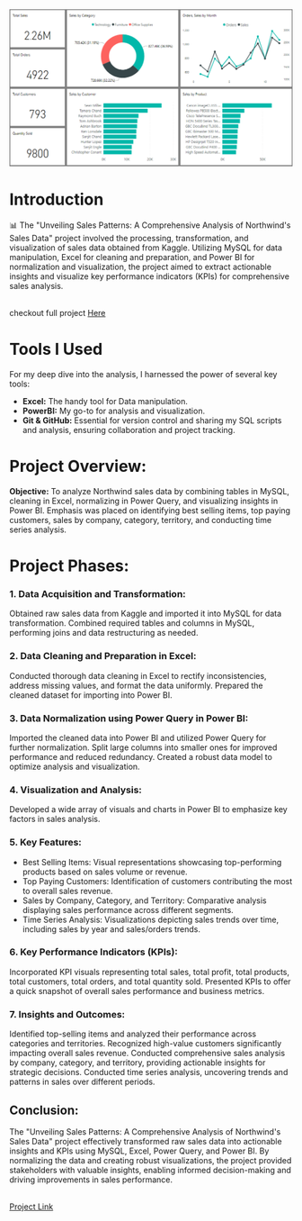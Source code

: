 <img src="https://github.com/Shahid-Malik4/northwind-sales-analysis/blob/main/pbi-nwind.png" alt="Dashboard Image">

# Introduction
📊 The "Unveiling Sales Patterns: A Comprehensive Analysis of Northwind's Sales Data" project involved the processing, transformation, and visualization of sales data obtained from Kaggle. Utilizing MySQL for data manipulation, Excel for cleaning and preparation, and Power BI for normalization and visualization, the project aimed to extract actionable insights and visualize key performance indicators (KPIs) for comprehensive sales analysis.

<br>
checkout full project <a href="https://shahidmalik.vercel.app/project/unveiling-sales-patterns-of-northwind-sales-data">Here</a>
<br>

# Tools I Used
For my deep dive into the analysis, I harnessed the power of several key tools:

- **Excel:** The handy tool for Data manipulation.
- **PowerBI:** My go-to for analysis and visualization.
- **Git & GitHub:** Essential for version control and sharing my SQL scripts and analysis, ensuring collaboration and project tracking.


# Project Overview:
**Objective:** To analyze Northwind sales data by combining tables in MySQL, cleaning in Excel, normalizing in Power Query, and visualizing insights in Power BI. Emphasis was placed on identifying best selling items, top paying customers, sales by company, category, territory, and conducting time series analysis.

# Project Phases:

### 1. Data Acquisition and Transformation:
Obtained raw sales data from Kaggle and imported it into MySQL for data transformation. Combined required tables and columns in MySQL, performing joins and data restructuring as needed.

### 2. Data Cleaning and Preparation in Excel:
Conducted thorough data cleaning in Excel to rectify inconsistencies, address missing values, and format the data uniformly. Prepared the cleaned dataset for importing into Power BI.

### 3. Data Normalization using Power Query in Power BI:
Imported the cleaned data into Power BI and utilized Power Query for further normalization. Split large columns into smaller ones for improved performance and reduced redundancy. Created a robust data model to optimize analysis and visualization.

### 4. Visualization and Analysis:
Developed a wide array of visuals and charts in Power BI to emphasize key factors in sales analysis.

### 5. Key Features:
* Best Selling Items: Visual representations showcasing top-performing products based on sales volume or revenue.
* Top Paying Customers: Identification of customers contributing the most to overall sales revenue.
* Sales by Company, Category, and Territory: Comparative analysis displaying sales performance across different segments.
* Time Series Analysis: Visualizations depicting sales trends over time, including sales by year and sales/orders trends.

### 6. Key Performance Indicators (KPIs):
Incorporated KPI visuals representing total sales, total profit, total products, total customers, total orders, and total quantity sold. Presented KPIs to offer a quick snapshot of overall sales performance and business metrics.

### 7. Insights and Outcomes:
Identified top-selling items and analyzed their performance across categories and territories. Recognized high-value customers significantly impacting overall sales revenue. Conducted comprehensive sales analysis by company, category, and territory, providing actionable insights for strategic decisions. Conducted time series analysis, uncovering trends and patterns in sales over different periods.

## Conclusion:
The "Unveiling Sales Patterns: A Comprehensive Analysis of Northwind's Sales Data" project effectively transformed raw sales data into actionable insights and KPIs using MySQL, Excel, Power Query, and Power BI. By normalizing the data and creating robust visualizations, the project provided stakeholders with valuable insights, enabling informed decision-making and driving improvements in sales performance.

<br>
<a href="https://shahidmalik.vercel.app/project/unveiling-sales-patterns-of-northwind-sales-data">Project Link</a>
<br>
